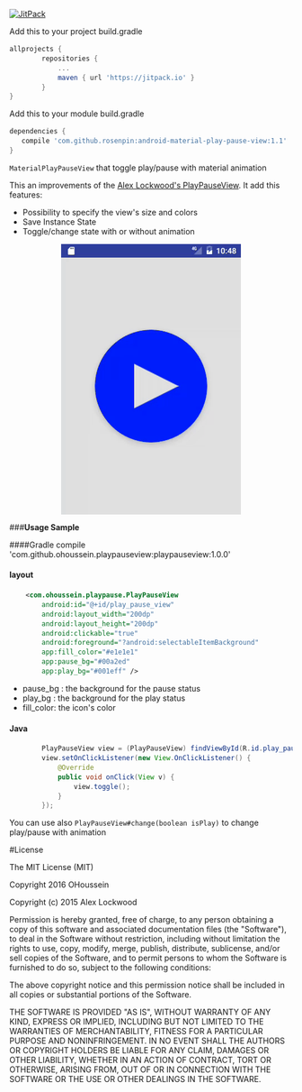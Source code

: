 [![JitPack](https://jitpack.io/v/rosenpin/android-material-play-pause-view.svg)](https://jitpack.io/#rosenpin/android-material-play-pause-view)

Add this to your project build.gradle
```	gradle
allprojects {
		repositories {
			...
			maven { url 'https://jitpack.io' }
		}
}
```
 
 Add this to your module build.gradle
 ```gradle
dependencies {
    compile 'com.github.rosenpin:android-material-play-pause-view:1.1'
}
 ```


`MaterialPlayPauseView` that toggle play/pause with material animation

This an improvements of the [Alex Lockwood's PlayPauseView](https://github.com/alexjlockwood/material-pause-play-animation).
It add this features:
* Possibility to specify the view's size and colors
* Save Instance State
* Toggle/change state with or without animation

<div  align="center">    
<img src="https://raw.githubusercontent.com/OHoussein/android-material-play-pause-view/master/media/demo.gif" alt="demo" align=center />
</div>
 

###**Usage Sample**

####Gradle
compile 'com.github.ohoussein.playpauseview:playpauseview:1.0.0'

#### layout
```xml
    <com.ohoussein.playpause.PlayPauseView
        android:id="@+id/play_pause_view"
        android:layout_width="200dp"
        android:layout_height="200dp"
        android:clickable="true"
        android:foreground="?android:selectableItemBackground"
        app:fill_color="#e1e1e1"
        app:pause_bg="#00a2ed"
        app:play_bg="#001eff" />
```

* pause_bg : the background for the pause status
* play_bg : the background for the play status
* fill_color: the icon's color

#### Java
```java
        PlayPauseView view = (PlayPauseView) findViewById(R.id.play_pause_view);
        view.setOnClickListener(new View.OnClickListener() {
            @Override
            public void onClick(View v) {
                view.toggle();
            }
        });

```

You can use also `PlayPauseView#change(boolean isPlay)` to change play/pause with animation

#License

The MIT License (MIT)

Copyright 2016 OHoussein

Copyright (c) 2015 Alex Lockwood

Permission is hereby granted, free of charge, to any person obtaining a copy of this software and associated documentation files (the "Software"), to deal in the Software without restriction, including without limitation the rights to use, copy, modify, merge, publish, distribute, sublicense, and/or sell copies of the Software, and to permit persons to whom the Software is furnished to do so, subject to the following conditions:

The above copyright notice and this permission notice shall be included in all copies or substantial portions of the Software.

THE SOFTWARE IS PROVIDED "AS IS", WITHOUT WARRANTY OF ANY KIND, EXPRESS OR IMPLIED, INCLUDING BUT NOT LIMITED TO THE WARRANTIES OF MERCHANTABILITY, FITNESS FOR A PARTICULAR PURPOSE AND NONINFRINGEMENT. IN NO EVENT SHALL THE AUTHORS OR COPYRIGHT HOLDERS BE LIABLE FOR ANY CLAIM, DAMAGES OR OTHER LIABILITY, WHETHER IN AN ACTION OF CONTRACT, TORT OR OTHERWISE, ARISING FROM, OUT OF OR IN CONNECTION WITH THE SOFTWARE OR THE USE OR OTHER DEALINGS IN THE SOFTWARE.
